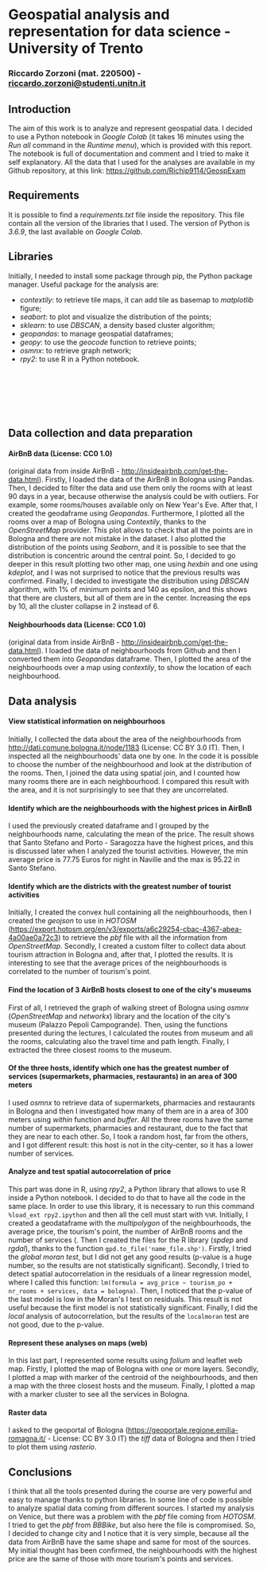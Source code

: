# Geospatial analysis and representation for data science - University of Trento 
### Riccardo Zorzoni (mat. 220500) - riccardo.zorzoni@studenti.unitn.it
## Introduction
The aim of this work is to analyze and represent geospatial data. I decided to use a Python notebook in *Google Colab* (it takes 16 minutes using the *Run all* command in the *Runtime menu*), which is provided with this report. The notebook is full of documentation and comment and I tried to make it self explanatory. All the data that I used for the analyses are available in my Github repository, at this link: https://github.com/Richip9114/GeospExam 
## Requirements
It is possible to find a *requirements.txt* file inside the repository. This file contain all the version of the libraries that I used. The version of Python is *3.6.9*, the last available on *Google Colab*.
## Libraries
Initially, I needed to install some package through pip, the Python package manager. Useful package for the analysis are:
- *contextily*: to retrieve tile maps, it can add tile as basemap to *matplotlib* figure;
- *seabort*: to plot and visualize the distribution of the points;
- *sklearn*: to use *DBSCAN*, a density based cluster algorithm;
- *geopandas*: to manage geospatial dataframes;
- *geopy*: to use the *geocode* function to retrieve points;
- *osmnx*: to retrieve graph network;
- *rpy2*: to use R in a Python notebook.

<br/><br/><br/><br/><br/>



## Data collection and data preparation

#### AirBnB data (License: CC0 1.0)
(original data from inside AirBnB - http://insideairbnb.com/get-the-data.html).
Firstly, I loaded the data of the AirBnB in Bologna using Pandas. Then, I decided to filter the data and use them only the rooms with at least 90 days in a year, because otherwise the analysis could be with outliers. For example, some rooms/houses available only on New Year's Eve. After that, I created the geodaframe using *Geopandas*.
Furthermore, I plotted all the rooms over a map of Bologna using *Contextily*, thanks to the *OpenStreetMap* provider. This plot allows to check that all the points are in Bologna and there are not mistake in the dataset. I also plotted the distribution of the points using *Seaborn*, and it is possible to see that the distribution is concentric around the central point. So, I decided to go deeper in this result plotting two other map, one using *hexbin* and one using *kdeplot*, and I was not surprised to notice that the previous results was confirmed. Finally, I decided to investigate the distribution using *DBSCAN* algorithm, with 1% of minimum points and 140 as epsilon, and this shows that there are clusters, but all of them are in the center. Increasing the eps by 10, all the cluster collapse in 2 instead of 6.
#### Neighbourhoods data (License: CC0 1.0)
(original data from inside AirBnB - http://insideairbnb.com/get-the-data.html).
I loaded the data of neighbourhoods from Github and then I converted them into *Geopandas* dataframe. Then, I plotted the area of the neighbourhoods over a map using *contextily*, to show the location of each neighbourhood.
## Data analysis
#### View statistical information on neighbourhoos
Initially, I collected the data about the area of the neighbourhoods from http://dati.comune.bologna.it/node/1183 (License: CC BY 3.0 IT). Then, I inspected all the neighbourhoods' data one by one. In the code it is possible to choose the number of the neighbourhood and look at the distribution of the rooms.  Then, I joined the data using spatial join, and I counted how many rooms there are in each neighbourhood. I compared this result with the area, and it is not surprisingly to see that they are uncorrelated.
#### Identify which are the neighbourhoods with the highest prices in AirBnB
I used the previously created dataframe and I grouped by the neighbourhoods name, calculating the mean of the price. The result shows that Santo Stefano and Porto - Saragozza have the highest prices, and this is discussed later when I analyzed the tourist activities. However, the min average price is 77.75 Euros for night in Naville and the max is 95.22 in Santo Stefano.
#### Identify which are the districts with the greatest number of tourist activities
Initially, I created the convex hull containing all the neighbourhoods, then I created the *geojson* to use in *HOTOSM* (https://export.hotosm.org/en/v3/exports/a6c29254-cbac-4367-abea-4a00ae0a72c3) to retrieve the *pbf* file with all the information from *OpenStreetMap*. Secondly, I created a custom filter to collect data about tourism attraction in Bologna and, after that, I plotted the results. It is interesting to see that the average prices of the neighbourhoods is correlated to the number of tourism's point.
#### Find the location of 3 AirBnB hosts closest to one of the city's museums
First of all, I retrieved the graph of walking street of Bologna using *osmnx* (*OpenStreetMap* and *networkx*) library and the location of the city's museum (Palazzo Pepoli Campogrande). Then, using the functions presented during the lectures, I calculated the routes from museum and all the rooms, calculating also the travel time and path length. Finally, I extracted the three closest rooms to the museum.
#### Of the three hosts, identify which one has the greatest number of services (supermarkets, pharmacies, restaurants) in an area of 300 meters
I used *osmnx* to retrieve data of supermarkets, pharmacies and restaurants in Bologna and then I investigated how many of them are in a area of 300 meters using *within* function and *buffer*. All the three rooms have the same number of supermarkets, pharmacies and restaurant, due to the fact that they are near to each other. So, I took a random host, far from the others, and I got different result: this host is not in the city-center, so it has a lower number of services.
#### Analyze and test spatial autocorrelation of price
This part was done in R, using *rpy2*, a Python library that allows to use R inside a Python notebook. I decided to do that to have all the code in the same place. In order to use this library, it is necessary to run this command `%load_ext rpy2.ipython` and then all the cell must start with `%%R`. Initially, I created a geodataframe with the *multipolygon* of the neighbourhoods, the average price, the tourism's point, the number of AirBnB rooms and the number of services (. Then I created the files for the R library (*spdep* and *rgdal*), thanks to the function `gpd.to_file('name_file.shp')`. Firstly, I tried the *global moran test*, but I did not get any good results (p-value is a huge number, so the results are not statistically significant). Secondly, I tried to detect spatial autocorrelation in the residuals of a linear regression model, where I called this function: `lm(formula = avg_price ~ tourism_po + nr_rooms + services, data = bologna)`.  Then, I noticed that the p-value of the last model is low in the Moran's I test on residuals. This result is not useful because the first model is not statistically significant. Finally, I did the *local* analysis of autocorrelation, but the results of the `localmoran` test are not good, due to the p-value.
#### Represent these analyses on maps (web)
In this last part, I represented some results using *folium* and leaflet web map. Firstly, I plotted the map of Bologna with one or more layers. Secondly, I plotted a map with marker of the centroid of the neighbourhoods,  and then a map with the three closest hosts and the museum. Finally, I plotted a map with a marker cluster to see all the services in Bologna. 
#### Raster data
I asked to the geoportal of Bologna (https://geoportale.regione.emilia-romagna.it/ - License: CC BY 3.0 IT) the *tiff* data of Bologna and then I tried to plot them using *rasterio*. 
## Conclusions
I think that all the tools presented during the course are very powerful and easy to manage thanks to python libraries. In some line of code is possible to analyze spatial data coming from different sources. I started my analysis on Venice, but there was a problem with the *pbf* file coming from *HOTOSM*. I tried to get the *pbf* from *BBBike*, but also here the file is compromised. So, I decided to change city and I notice that it is very simple, because all the data from AirBnB have the same shape and same for most of the sources. My initial thought has been confirmed, the neighbourhoods with the highest price are the same of those with more tourism's points and services. 
